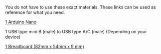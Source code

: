 You do not have to use these exact materials. These links can be used as
reference for what you need.

[1 Arduino Nano](https://www.amazon.com/ELEGOO-Pre-soldered-ATmega-Compatible-Arduino/dp/B0D5LYFRQP?crid=W1GZ0OYSJY5R&dib=eyJ2IjoiMSJ9.hHw19IfVTc6lc5jxd302RnB0lK826JRQat8mDqpsfNintuHNCVNHO01sF_06r2bS-MZHrT-OKS1pgLJcOo49jMrc9S7Vk1ul9X8TbC3V1otxnJQBMhcOn0WNWv0dHG4tRiS10TbQgtHFulNMVJASmRCx74trHRQ_Jdn-uOt1DUjFNWrHzTNlHOiztAp08kCdKNA29d0eOiFWuTDbsIImBKzEb4L08Gqej9QgSx5gweY.Fmh8Hmds68jtq9UZlaeMh9CzLjYAy735zOFMMVjA4J4&dib_tag=se&keywords=Arduino+nano&qid=1741048516&sprefix=arduino+nano%2Caps%2C192&sr=8-1)

1 USB type mini B (male) to USB type A/C (male) (Depending on your
device)

[1 Breadboard (82mm x 54mm x 9 mm)](https://www.amazon.com/Pcs-MCIGICM-Points-Solderless-Breadboard/dp/B07PCJP9DY?crid=378RVAVQW5HJJ&dib=eyJ2IjoiMSJ9.kysEkFuknSsx6HNYYlrkwUhq_a3nKPTugQRiE2mrxXvyZ_y0GL5P8clYtOgQK0yY9e9KNtU61lzGpfyRxiMVVlpYcK6IHgxg0lh6gln4IV935HWsrpa-oXVz3N3ZJMDXtveqp_hMqnPZ6YTf4K59V3dIb712M2Nilc3HifyyvbBIv0aVDCe2Yak8jNqEL9tS7ZKKhfeKzDgs5TlqIclR-S66ZeAF6I6is3VXE2UnEZs._-uAHAhIKRwJsHu8mznAF9-ABA89uZ-E8RnqySNBu5U&dib_tag=se&keywords=small+breadboard&qid=1741046574&sprefix=small+breadboar%2Caps%2C155&sr=8-6)
